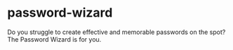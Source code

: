 # password-wizard
Do you struggle to create effective and memorable passwords on the spot? The Password Wizard is for you.
